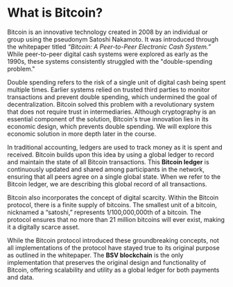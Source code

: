 # What is Bitcoin?

Bitcoin is an innovative technology created in 2008 by an individual or group using the pseudonym Satoshi Nakamoto. It was introduced through the whitepaper titled _“Bitcoin: A Peer-to-Peer Electronic Cash System.”_ While peer-to-peer digital cash systems were explored as early as the 1990s, these systems consistently struggled with the "double-spending problem."

Double spending refers to the risk of a single unit of digital cash being spent multiple times. Earlier systems relied on trusted third parties to monitor transactions and prevent double spending, which undermined the goal of decentralization. Bitcoin solved this problem with a revolutionary system that does not require trust in intermediaries. Although cryptography is an essential component of the solution, Bitcoin's true innovation lies in its economic design, which prevents double spending. We will explore this economic solution in more depth later in the course.

In traditional accounting, ledgers are used to track money as it is spent and received. Bitcoin builds upon this idea by using a global ledger to record and maintain the state of all Bitcoin transactions. This **Bitcoin ledger** is continuously updated and shared among participants in the network, ensuring that all peers agree on a single global state. When we refer to the Bitcoin ledger, we are describing this global record of all transactions.

Bitcoin also incorporates the concept of digital scarcity. Within the Bitcoin protocol, there is a finite supply of bitcoins. The smallest unit of a bitcoin, nicknamed a “satoshi,” represents 1/100,000,000th of a bitcoin. The protocol ensures that no more than 21 million bitcoins will ever exist, making it a digitally scarce asset.

While the Bitcoin protocol introduced these groundbreaking concepts, not all implementations of the protocol have stayed true to its original purpose as outlined in the whitepaper. The **BSV blockchain** is the only implementation that preserves the original design and functionality of Bitcoin, offering scalability and utility as a global ledger for both payments and data.
